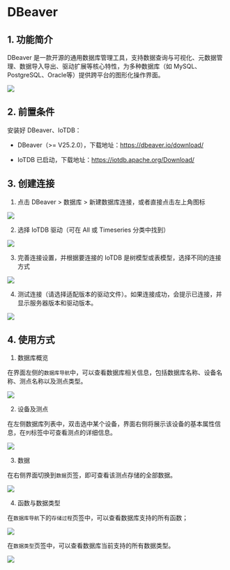 <!--

    Licensed to the Apache Software Foundation (ASF) under one
    or more contributor license agreements.  See the NOTICE file
    distributed with this work for additional information
    regarding copyright ownership.  The ASF licenses this file
    to you under the Apache License, Version 2.0 (the
    "License"); you may not use this file except in compliance
    with the License.  You may obtain a copy of the License at
    
        http://www.apache.org/licenses/LICENSE-2.0
    
    Unless required by applicable law or agreed to in writing,
    software distributed under the License is distributed on an
    "AS IS" BASIS, WITHOUT WARRANTIES OR CONDITIONS OF ANY
    KIND, either express or implied.  See the License for the
    specific language governing permissions and limitations
    under the License.

-->

# DBeaver

## 1. 功能简介

DBeaver 是一款开源的通用数据库管理工具，支持数据查询与可视化​、元数据管理​、数据导入导出、驱动扩展等核心特性，为多种数据库（如 MySQL、PostgreSQL、Oracle等）提供跨平台的图形化操作界面。

![](/img/dbeaver-2520-1.png)

## 2. 前置条件

安装好 DBeaver、IoTDB：

- DBeaver（>= V25.2.0），下载地址：https://dbeaver.io/download/

- IoTDB 已启动，下载地址：https://iotdb.apache.org/Download/

## 3. 创建连接

1. 点击 DBeaver > 数据库 > 新建数据库连接，或者直接点击左上角图标

![](/img/dbeaver-2520-2.png)

2. 选择 IoTDB 驱动（可在 All 或 Timeseries 分类中找到）

![](/img/dbeaver-2520-3.png)

3. 完善连接设置，并根据要连接的 IoTDB 是树模型或表模型，选择不同的连接方式

![](/img/dbeaver-2520-4.png)

4. 测试连接（请选择适配版本的驱动文件）。如果连接成功，会提示已连接，并显示服务器版本和驱动版本。

![](/img/dbeaver-2520-5.png)

## 4. 使用方式

1. 数据库概览

在界面左侧的`数据库导航`中，可以查看数据库相关信息，包括数据库名称、设备名称、测点名称以及测点类型。

 ![](/img/dbeaver-new-tree-1.png)

 2. 设备及测点

在左侧数据库列表中，双击选中某个设备，界面右侧将展示该设备的基本属性信息，在`列`标签中可查看测点的详细信息。

 ![](/img/dbeaver-new-tree-2.png)

 3. 数据

在右侧界面切换到`数据`页签，即可查看该测点存储的全部数据。

 ![](/img/dbeaver-new-tree-3.png)

 4. 函数与数据类型

在`数据库导航`下的`存储过程`页签中，可以查看数据库支持的所有函数；

 ![](/img/dbeaver-new-tree-4.png)

 在`数据类型`页签中，可以查看数据库当前支持的所有数据类型。

 ![](/img/dbeaver-new-tree-5.png) 
